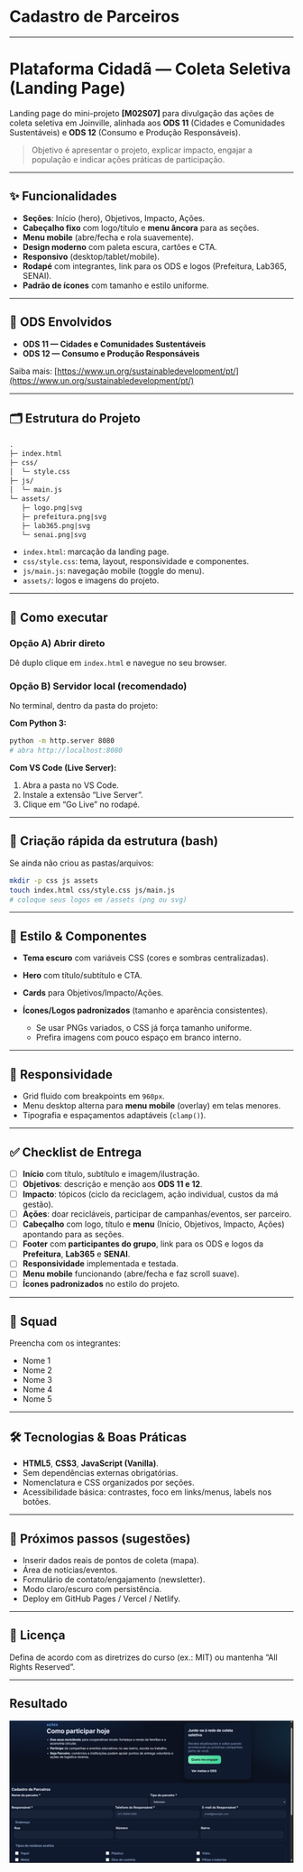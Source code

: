 # Cadastro de Parceiros

---

# Plataforma Cidadã — Coleta Seletiva (Landing Page)

Landing page do mini-projeto **\[M02S07]** para divulgação das ações de coleta seletiva em Joinville, alinhada aos **ODS 11** (Cidades e Comunidades Sustentáveis) e **ODS 12** (Consumo e Produção Responsáveis).

> Objetivo é apresentar o projeto, explicar impacto, engajar a população e indicar ações práticas de participação.

---

## ✨ Funcionalidades

* **Seções**: Início (hero), Objetivos, Impacto, Ações.
* **Cabeçalho fixo** com logo/título e **menu âncora** para as seções.
* **Menu mobile** (abre/fecha e rola suavemente).
* **Design moderno** com paleta escura, cartões e CTA.
* **Responsivo** (desktop/tablet/mobile).
* **Rodapé** com integrantes, link para os ODS e logos (Prefeitura, Lab365, SENAI).
* **Padrão de ícones** com tamanho e estilo uniforme.

---

## 🧭 ODS Envolvidos

* **ODS 11 — Cidades e Comunidades Sustentáveis**
* **ODS 12 — Consumo e Produção Responsáveis**

Saiba mais: [https://www.un.org/sustainabledevelopment/pt/](https://www.un.org/sustainabledevelopment/pt/)

---

## 🗂️ Estrutura do Projeto

```
.
├─ index.html
├─ css/
│  └─ style.css
├─ js/
│  └─ main.js
└─ assets/
   ├─ logo.png|svg
   ├─ prefeitura.png|svg
   ├─ lab365.png|svg
   └─ senai.png|svg
```

* `index.html`: marcação da landing page.
* `css/style.css`: tema, layout, responsividade e componentes.
* `js/main.js`: navegação mobile (toggle do menu).
* `assets/`: logos e imagens do projeto.

---

## 🚀 Como executar

### Opção A) Abrir direto

Dê duplo clique em `index.html` e navegue no seu browser.

### Opção B) Servidor local (recomendado)

No terminal, dentro da pasta do projeto:

**Com Python 3:**

```bash
python -m http.server 8080
# abra http://localhost:8080
```

**Com VS Code (Live Server):**

1. Abra a pasta no VS Code.
2. Instale a extensão “Live Server”.
3. Clique em “Go Live” no rodapé.

---

## 🔧 Criação rápida da estrutura (bash)

Se ainda não criou as pastas/arquivos:

```bash
mkdir -p css js assets
touch index.html css/style.css js/main.js
# coloque seus logos em /assets (png ou svg)
```

---

## 🎨 Estilo & Componentes

* **Tema escuro** com variáveis CSS (cores e sombras centralizadas).
* **Hero** com título/subtítulo e CTA.
* **Cards** para Objetivos/Impacto/Ações.
* **Ícones/Logos padronizados** (tamanho e aparência consistentes).

  * Se usar PNGs variados, o CSS já força tamanho uniforme.
  * Prefira imagens com pouco espaço em branco interno.

---

## 📱 Responsividade

* Grid fluido com breakpoints em `960px`.
* Menu desktop alterna para **menu mobile** (overlay) em telas menores.
* Tipografia e espaçamentos adaptáveis (`clamp()`).

---

## ✅ Checklist de Entrega

* [ ] **Início** com título, subtítulo e imagem/ilustração.
* [ ] **Objetivos**: descrição e menção aos **ODS 11 e 12**.
* [ ] **Impacto**: tópicos (ciclo da reciclagem, ação individual, custos da má gestão).
* [ ] **Ações**: doar recicláveis, participar de campanhas/eventos, ser parceiro.
* [ ] **Cabeçalho** com logo, título e **menu** (Início, Objetivos, Impacto, Ações) apontando para as seções.
* [ ] **Footer** com **participantes do grupo**, link para os ODS e logos da **Prefeitura**, **Lab365** e **SENAI**.
* [ ] **Responsividade** implementada e testada.
* [ ] **Menu mobile** funcionando (abre/fecha e faz scroll suave).
* [ ] **Ícones padronizados** no estilo do projeto.

---

## 👥 Squad

Preencha com os integrantes:

* Nome 1
* Nome 2
* Nome 3
* Nome 4
* Nome 5

---

## 🛠️ Tecnologias & Boas Práticas

* **HTML5**, **CSS3**, **JavaScript (Vanilla)**.
* Sem dependências externas obrigatórias.
* Nomenclatura e CSS organizados por seções.
* Acessibilidade básica: contrastes, foco em links/menus, labels nos botões.

---

## 📌 Próximos passos (sugestões)

* Inserir dados reais de pontos de coleta (mapa).
* Área de notícias/eventos.
* Formulário de contato/engajamento (newsletter).
* Modo claro/escuro com persistência.
* Deploy em GitHub Pages / Vercel / Netlify.

---

## 📄 Licença

Defina de acordo com as diretrizes do curso (ex.: MIT) ou mantenha “All Rights Reserved”.

---

## Resultado

![alt text](assets/image-1.png)
